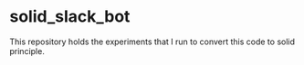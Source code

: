 # solid_slack_bot
This repository holds the experiments that I run to convert this code to solid principle.